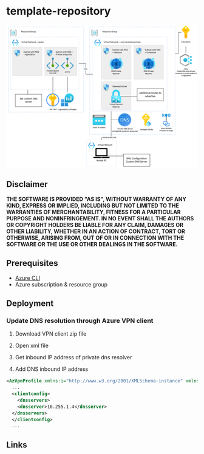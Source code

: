 # template-repository

![architecture](./.img/architecture.png)

## Disclaimer

**THE SOFTWARE IS PROVIDED "AS IS", WITHOUT WARRANTY OF ANY KIND, EXPRESS OR IMPLIED, INCLUDING BUT NOT LIMITED TO THE WARRANTIES OF MERCHANTABILITY, FITNESS FOR A PARTICULAR PURPOSE AND NONINFRINGEMENT. IN NO EVENT SHALL THE AUTHORS OR COPYRIGHT HOLDERS BE LIABLE FOR ANY CLAIM, DAMAGES OR OTHER LIABILITY, WHETHER IN AN ACTION OF CONTRACT, TORT OR OTHERWISE, ARISING FROM, OUT OF OR IN CONNECTION WITH THE SOFTWARE OR THE USE OR OTHER DEALINGS IN THE SOFTWARE.**

## Prerequisites

- [Azure CLI](https://docs.microsoft.com/en-us/cli/azure/install-azure-cli)
- Azure subscription & resource group

## Deployment

### Update DNS resolution through Azure VPN client

1. Download VPN client zip file

1. Open xml file

1. Get inbound IP address of private dns resolver

1. Add DNS inbound IP address

```xml
<AzVpnProfile xmlns:i="http://www.w3.org/2001/XMLSchema-instance" xmlns="http://schemas.datacontract.org/2004/07/">
  ...
  <clientconfig>
	<dnsservers>
    <dnsserver>10.255.1.4</dnsserver>
  </dnsservers>
  </clientconfig>
  ...
```

## Links
